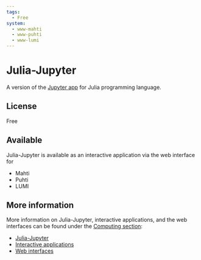 ```yaml
---
tags:
  - Free
system:
  - www-mahti
  - www-puhti
  - www-lumi
---
```


# Julia-Jupyter

A version of the [Jupyter app](jupyter.md) for Julia programming language.

## License

Free

## Available

Julia-Jupyter is available as an interactive application via the web interface for

- Mahti
- Puhti
- LUMI

## More information

More information on Julia-Jupyter, interactive applications, and the web interfaces can be found under the [Computing section](../computing/index.md):

- [Julia-Jupyter](../computing/webinterface/julia-on-jupyter.md)
- [Interactive applications](../computing/webinterface/apps.md)
- [Web interfaces](../computing/webinterface/index.md)
